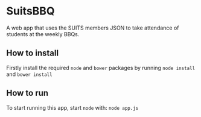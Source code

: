 # SuitsBBQ
A web app that uses the SUITS members JSON to take attendance of students at the weekly BBQs.

## How to install
Firstly install the required `node` and `bower` packages by running
```node install```
and
```bower install``` 

## How to run
To start running this app, start `node` with:
`node app.js`
